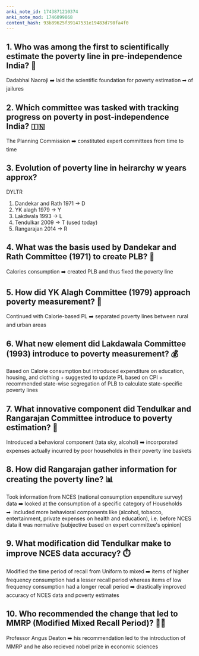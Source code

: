 ```yaml
---
anki_note_id: 1743871210374
anki_note_mod: 1746099868
content_hash: 93b89625f39147531e19483d798fa4f0
---
```


## 1. Who was among the first to scientifically estimate the poverty line in pre-independence India? 📜

Dadabhai Naoroji ➡️ laid the scientific foundation for poverty estimation ➡ of jailures

## 2. Which committee was tasked with tracking progress on poverty in post-independence India? 🇮🇳

The Planning Commission ➡️ constituted expert committees from time to time

## 3. Evolution of poverty line in heirarchy w years approx?

DYLTR

1. Dandekar and Rath 1971 → D  
2. YK alagh 1979 → Y   
3. Lakdwala 1993 → L  
4. Tendulkar 2009 → T (used today)  
5. Rangarajan 2014 → R

## 4. What was the basis used by Dandekar and Rath Committee (1971) to create PLB? 🍲

Calories consumption ➡️ created PLB and thus fixed the poverty line

## 5. How did YK Alagh Committee (1979) approach poverty measurement? 📏

Continued with Calorie-based PL ➡️ separated poverty lines between rural and urban areas

## 6. What new element did Lakdawala Committee (1993) introduce to poverty measurement? 💰

Based on Calorie consumption but introduced expenditure on education, housing, and clothing + suggested to update PL based on CPI + recommended state-wise segregation of PLB to calculate state-specific poverty lines

## 7. What innovative component did Tendulkar and Rangarajan Committee introduce to poverty estimation? 🧩

Introduced a behavioral component (tata sky, alcohol) ➡️ incorporated expenses actually incurred by poor households in their poverty line baskets

## 8. How did Rangarajan gather information for creating the poverty line? 📊

Took information from NCES (national consumption expenditure survey) data ➡️ looked at the consumption of a specific category of Households ➡  included more behavioral components like (alcohol, tobacco, entertainment, private expenses on health and education), i.e. before NCES data it was normative (subjective based on expert committee's opinion)

## 9. What modification did Tendulkar make to improve NCES data accuracy? ⏱️

Modified the time period of recall from Uniform to mixed ➡️ items of higher frequency consumption had a lesser recall period whereas items of low frequency consumption had a longer recall period ➡️ drastically improved accuracy of NCES data and poverty estimates

## 10. Who recommended the change that led to MMRP (Modified Mixed Recall Period)? 👨‍🏫

Professor Angus Deaton ➡️ his recommendation led to the introduction of MMRP and he also recieved nobel prize in economic sciences